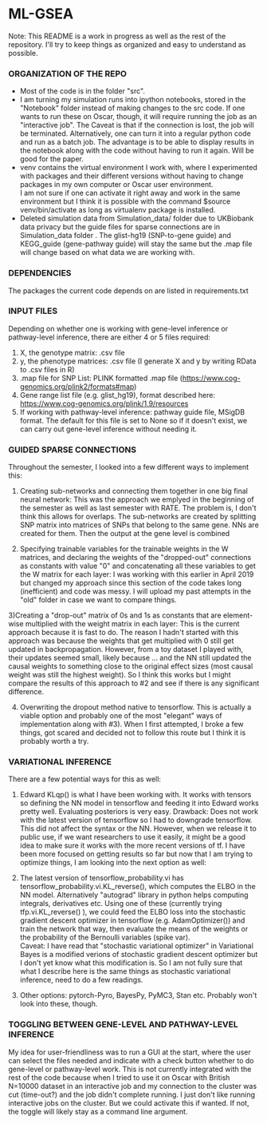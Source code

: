# ML-GSEA
Note: This README is a work in progress as well as the rest of the repository. I'll try to keep things as organized and easy to understand as possible.

### ORGANIZATION OF THE REPO
- Most of the code is in the folder "src". 
- I am turning my simulation runs into ipython notebooks, stored in the "Notebook" folder instead of making changes to the src code. If one wants to run these on Oscar, though, it will require running the job as an "interactive job". The Caveat is that if the connection is lost, the job will be terminated.
Alternatively, one can turn it into a regular python code and run as a batch job. The advantage is to be able to display results in the notebook along with the code without having to run it again. Will be good for the paper.
- venv contains the virtual environment I work with, where I experimented with packages and their different versions without having to change packages in my own computer or Oscar user environment.  
I am not sure if one can activate it right away and work in the same environment but I think it is possible with the command $source venv/bin/activate as long as virtualenv package is installed.
- Deleted simulation data from Simulation_data/ folder due to UKBiobank data privacy but the guide files for sparse connections are in Simulation_data folder . The glist-hg19 (SNP-to-gene guide) and KEGG_guide (gene-pathway guide) will stay the same but the .map file will change based on what data we are working with.

### DEPENDENCIES
The packages the current code depends on are listed in requirements.txt

### INPUT FILES
Depending on whether one is working with gene-level inference or pathway-level inference, there are either 4 or 5 files required:

1) X, the genotype matrix: .csv file
2) y, the phenotype matrices: .csv file
(I generate X and y by writing RData to .csv files in R)
3) .map file for SNP List: PLINK formatted .map file (https://www.cog-genomics.org/plink2/formats#map)
4) Gene range list file (e.g. glist_hg19), format described here: https://www.cog-genomics.org/plink/1.9/resources
5) If working with pathway-level inference: pathway guide file, MSigDB format. The default for this file is set to None so if it doesn't exist, we can carry out gene-level inference without needing it.

### GUIDED SPARSE CONNECTIONS
Throughout the semester, I looked into a few different ways to implement this:
1) Creating sub-networks and connecting them together in one big final neural network:
This was the approach we emplyed in the beginning of the semester as well as last semester with RATE. The problem is, I don't think this allows for overlaps. The sub-networks are created by splitting SNP matrix into matrices of SNPs that belong to the same gene. NNs are created for them. Then the output at the gene level is combined 

2) Specifying trainable variables for the trainable weights in the W matrices, and declaring the weights of the "dropped-out" connections as constants with value "0" and concatenating all these variables to get the W matrix for each layer:
I was working with this earlier in April 2019 but changed my approach since this section of the code takes long (inefficient) and code was messy. I will upload my past attempts in the "old" folder in case we want to compare things.

3)Creating a "drop-out" matrix of 0s and 1s as constants that are element-wise multiplied with the weight matrix in each layer:
This is the current approach because it is fast to do.
The reason I hadn't started with this approach was because the weights that get multiplied with 0 still get updated in backpropagation. However, from a toy dataset I played with, their updates seemed small, likely because ... and the NN still updated the causal weights to something close to the original effect sizes (most causal weight was still the highest weight). So I think this works but I might compare the results of this approach to #2 and see if there is any significant difference.

4) Overwriting the dropout method native to tensorflow. This is actually a viable option and probably one of the most "elegant" ways of implementation along with #3). When I first attempted, I broke a few things, got scared and decided not to follow this route but I think it is probably worth a try.


### VARIATIONAL INFERENCE
There are a few potential ways for this as well:
1) Edward KLqp() is what I have been working with. It works with tensors so defining the NN model in tensorflow and feeding it into Edward works pretty well. Evaluating posteriors is very easy. 
Drawback: Does not work with the latest version of tensorflow so I had to downgrade tensorflow. This did not affect the syntax or the NN. However, when we release it to public use, if we want researchers to use it easily, it might be a good idea to make sure it works with the more recent versions of tf. I have been more focused on getting results so far but now that I am trying to optimize things, I am looking into the next option as well: 


2) The latest version of tensorflow_probability.vi has tensorflow_probability.vi.KL_reverse(), which computes the ELBO in the NN model. Alternatively "autograd" library in python helps computing integrals, derivatives etc. Using one of these (currently trying tfp.vi.KL_reverse() ), we could feed the ELBO loss into the stochastic gradient descent optimizer in tensorflow (e.g. AdamOptimizer()) and train the network that way, then evaluate the means of the weights or the probability of the Bernoulli variables (spike var).  
Caveat: I have read that "stochastic variational optimizer" in Variational Bayes is a modified verions of stochastic gradient descent optimizer but I don't yet know what this modification is. So I am not fully sure that what I describe here is the same things as stochastic variational inference, need to do a few readings.

3) Other options: pytorch-Pyro, BayesPy, PyMC3, Stan etc. Probably won't look into these, though.

### TOGGLING BETWEEN GENE-LEVEL AND PATHWAY-LEVEL INFERENCE
My idea for user-friendliness was to run a GUI at the start, where the user can select the files needed and indicate with a check button whether to do gene-level or pathway-level work.
This is not currently integrated with the rest of the code because when I tried to use it on Oscar with British N=10000 dataset in an interactive job and my connection to the cluster was cut (time-out?) and the job didn't complete running.
I just don't like running interactive jobs on the cluster. But we could activate this if wanted. If not, the toggle will likely stay as a command line argument.



